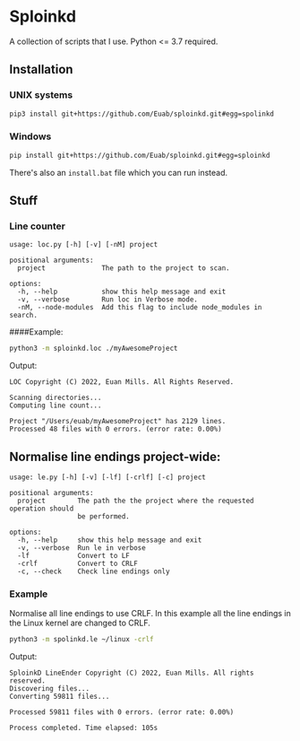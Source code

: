 # Sploinkd
A collection of scripts that I use.
Python <= 3.7 required.

## Installation
### UNIX systems
```bash
pip3 install git+https://github.com/Euab/sploinkd.git#egg=spolinkd
```
### Windows
```bash
pip install git+https://github.com/Euab/sploinkd.git#egg=sploinkd
```
There's also an `install.bat` file which you can run instead.

## Stuff
### Line counter
```
usage: loc.py [-h] [-v] [-nM] project

positional arguments:
  project              The path to the project to scan.

options:
  -h, --help           show this help message and exit
  -v, --verbose        Run loc in Verbose mode.
  -nM, --node-modules  Add this flag to include node_modules in search.
```
####Example:
```bash
python3 -m sploinkd.loc ./myAwesomeProject
```
Output:
```
LOC Copyright (C) 2022, Euan Mills. All Rights Reserved.

Scanning directories...
Computing line count...

Project "/Users/euab/myAwesomeProject" has 2129 lines.
Processed 48 files with 0 errors. (error rate: 0.00%)
```

## Normalise line endings project-wide:
```
usage: le.py [-h] [-v] [-lf] [-crlf] [-c] project

positional arguments:
  project        The path the the project where the requested operation should
                 be performed.

options:
  -h, --help     show this help message and exit
  -v, --verbose  Run le in verbose
  -lf            Convert to LF
  -crlf          Convert to CRLF
  -c, --check    Check line endings only
```
### Example
Normalise all line endings to use CRLF.
In this example all the line endings in the Linux kernel are changed to CRLF.
```bash
python3 -m spolinkd.le ~/linux -crlf
```
Output:
```
SploinkD LineEnder Copyright (C) 2022, Euan Mills. All rights reserved.
Discovering files...
Converting 59811 files...

Processed 59811 files with 0 errors. (error rate: 0.00%)

Process completed. Time elapsed: 105s
```
